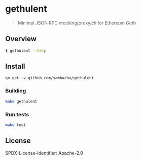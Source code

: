 # gethulent

> Minimal JSON RPC mocking/proxy/cli for Ethereum Geth 

## Overview 

```bash
$ gethulent --help
```


## Install
```
go get -v github.com/sambacha/gethulent
```

### Building 


```bash
make gethulent
```

### Run tests

```bash
make test
```

## License 

SPDX-License-Identifier: Apache-2.0
